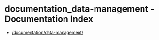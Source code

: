 # documentation_data-management - Documentation Index

- [/documentation/data-management/](./_documentation_data-management_.md)
